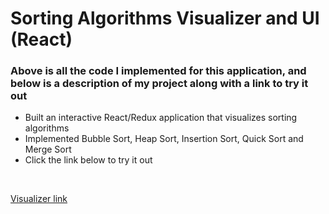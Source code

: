 # Sorting Algorithms Visualizer and UI (React)
### Above is all the code I implemented for this application, and below is a description of my project along with a link to try it out
-	Built an interactive React/Redux application that visualizes sorting algorithms 
-	Implemented Bubble Sort, Heap Sort, Insertion Sort, Quick Sort and Merge Sort
- Click the link below to try it out 
<br /> 

[Visualizer link](https://salazarbrandon1257.github.io/sorting-visualizer/)
